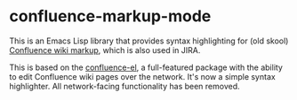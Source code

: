 <!-- -*- Mode: Markdown -*- -->

# confluence-markup-mode

This is an Emacs Lisp library that provides syntax highlighting for
(old skool)
[Confluence wiki markup](https://confluence.atlassian.com/doc/confluence-wiki-markup-251003035.html),
which is also used in JIRA.

This is based on the
[confluence-el](https://sourceforge.net/projects/confluence-el), a
full-featured package with the ability to edit Confluence wiki pages
over the network.  It's now a simple syntax highlighter.  All
network-facing functionality has been removed.
